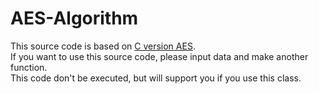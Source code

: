 # AES-Algorithm

This source code is based on [C version AES](https://github.com/dhuertas/AES).<br>
If you want to use this source code, please input data and make another function.<br>
This code don't be executed, but will support you if you use this class.
